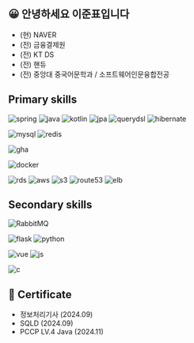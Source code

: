 ## 😀 안녕하세요 이준표입니다

* (현) NAVER
* (전) 금융결제원
* (전) KT DS
* (전) 핸듀
* (전) 중앙대 중국어문학과 / 소프트웨어인문융합전공

## Primary skills
![spring](https://img.shields.io/badge/Spring-6DB33F?style=for-the-badge&logo=spring&logoColor=white)
![java](https://img.shields.io/badge/Java-ED8B00?style=for-the-badge&logo=openjdk&logoColor=white)
![kotlin](https://img.shields.io/badge/Kotlin-0095D5?&style=for-the-badge&logo=kotlin&logoColor=white)
![jpa](https://img.shields.io/badge/JPA-A100FF?style=for-the-badge&logo=openjdk&logoColor=white)
![querydsl](https://img.shields.io/badge/QueryDSL-0769AD?style=for-the-badge&logo=openjdk&logoColor=white)
![hibernate](https://img.shields.io/badge/Hibernate-59666C?style=for-the-badge&logo=Hibernate&logoColor=white)

![mysql](https://img.shields.io/badge/MySQL-005C84?style=for-the-badge&logo=mysql&logoColor=white)
![redis](https://img.shields.io/badge/redis-%23DD0031.svg?&style=for-the-badge&logo=redis&logoColor=white)

![gha](https://img.shields.io/badge/GitHub_Actions-2088FF?style=for-the-badge&logo=github-actions&logoColor=white)

![docker](https://img.shields.io/badge/docker-%230db7ed.svg?style=for-the-badge&logo=docker&logoColor=white)

![rds](https://img.shields.io/badge/rds-527FFF?style=for-the-badge&logo=amazonrds&logoColor=white)
![aws](https://img.shields.io/badge/ec2-FF9900?style=for-the-badge&logo=amazonec2&logoColor=white)
![s3](https://img.shields.io/badge/s3-569A31?style=for-the-badge&logo=amazons3&logoColor=white)
![route53](https://img.shields.io/badge/route%2053-8C4FFF?style=for-the-badge&logo=amazonroute53&logoColor=white)
![elb](https://img.shields.io/badge/elastic%20beanstalk-8C4FFF?style=for-the-badge&logo=amazon-aws&logoColor=white)


## Secondary skills
![RabbitMQ](https://img.shields.io/badge/RabbitMQ-FF6600?&style=for-the-badge&logo=RabbitMQ&logoColor=white)

![flask](https://img.shields.io/badge/Flask-000000?style=for-the-badge&logo=flask&logoColor=white)
![python](https://img.shields.io/badge/Python-3776AB?style=for-the-badge&logo=python&logoColor=white)

![vue](https://img.shields.io/badge/Vue.js-35495E?style=for-the-badge&logo=vue.js&logoColor=4FC08D)
![js](https://img.shields.io/badge/JavaScript-F7DF1E?style=for-the-badge&logo=JavaScript&logoColor=white)

![c](https://img.shields.io/badge/C-00599C?style=for-the-badge&logo=c&logoColor=white)

## 🎫 Certificate
* 정보처리기사 (2024.09)
* SQLD (2024.09)
* PCCP LV.4 Java (2024.11)
